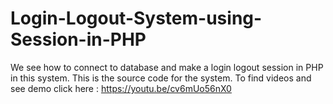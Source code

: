 # Login-Logout-System-using-Session-in-PHP
We see how to connect to database and make a login logout session in PHP in this system. This is the source code for the system. To find videos and see demo click here : https://youtu.be/cv6mUo56nX0
